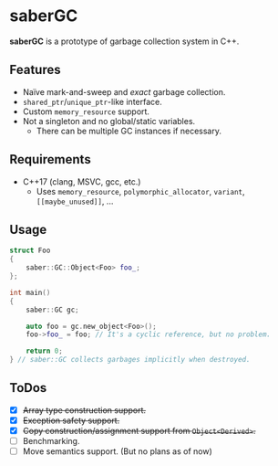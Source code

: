 # saberGC

**saberGC** is a prototype of garbage collection system in C++.

## Features
- Naïve mark-and-sweep and *exact* garbage collection.
- `shared_ptr`/`unique_ptr`-like interface.
- Custom `memory_resource` support.
- Not a singleton and no global/static variables.
	- There can be multiple GC instances if necessary.

## Requirements
- C++17 (clang, MSVC, gcc, etc.)
	- Uses `memory_resource`, `polymorphic_allocator`, `variant`, `[[maybe_unused]]`, ...

## Usage
```cpp
struct Foo
{
    saber::GC::Object<Foo> foo_;
};

int main()
{
    saber::GC gc;

    auto foo = gc.new_object<Foo>();
    foo->foo_ = foo; // It's a cyclic reference, but no problem.

    return 0;
} // saber::GC collects garbages implicitly when destroyed.
```

## ToDos
- [x] ~~Array type construction support.~~
- [x] ~~Exception safety support.~~
- [x] ~~Copy construction/assignment support from `Object<Derived>`.~~
- [ ] Benchmarking.
- [ ] Move semantics support. (But no plans as of now)
